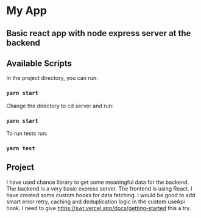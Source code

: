 # My App
   

## Basic react app with node express server at the backend

## Available Scripts

In the project directory, you can run:

### `yarn start`

Change the directory to cd server and run:
### `yarn start`

To run tests run:
### `yarn test`

## Project
I have used chance library to get some meaningful data for the backend. The backend is a very basic express server. The frontend is using React. I have created some custom hooks for data fetching. I would be good to add smart error retry, caching and deduplication logic in the custom useApi hook. I need to give https://swr.vercel.app/docs/getting-started this a try. 
